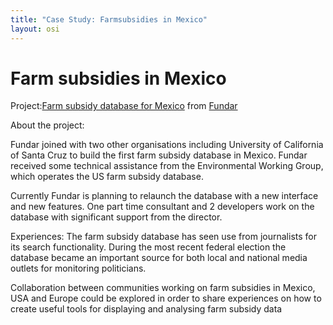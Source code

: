 ```yaml
---
title: "Case Study: Farmsubsidies in Mexico"
layout: osi
---
```


# Farm subsidies in Mexico

Project:[Farm subsidy database for Mexico](http://subsidiosalcampo.org.mx/) from
[Fundar](http://www.fundar.org.mx/)

About the project:

Fundar joined with two other organisations including University of
California of Santa Cruz to build the first farm subsidy database in
Mexico. Fundar received some technical assistance from the Environmental
Working Group, which operates the US farm subsidy database. 

Currently Fundar is planning to relaunch the database with a new interface and new
features. One part time consultant and 2 developers work on the database
with significant support from the director.

Experiences: The farm subsidy database has seen use from journalists
for its search functionality. During the most recent federal
election the database became an important source for both local and
national media outlets for monitoring politicians. 

Collaboration between communities working on farm subsidies in Mexico, USA and Europe could be explored in order to share experiences on how to create useful tools for displaying and analysing farm subsidy data

